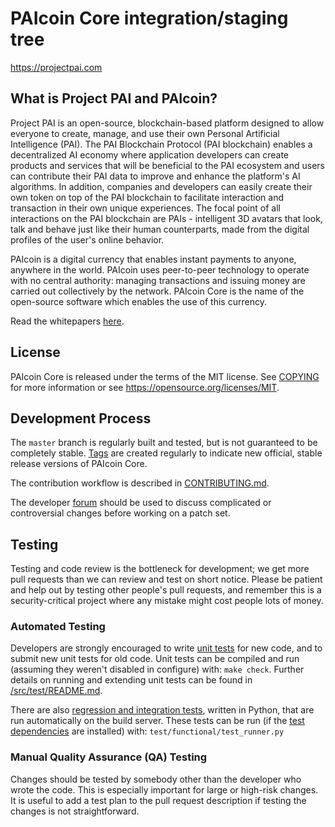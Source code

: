 PAIcoin Core integration/staging tree
=====================================

https://projectpai.com

What is Project PAI and PAIcoin?
----------------

Project PAI is an open-source, blockchain-based platform designed to allow
everyone to create, manage, and use their own Personal Artificial Intelligence (PAI).
The PAI Blockchain Protocol (PAI blockchain) enables a decentralized AI economy
where application developers can create products and services that will be beneficial
to the PAI ecosystem and users can contribute their PAI data to improve and enhance the
platform's AI algorithms. In addition, companies and developers can easily create
their own token on top of the PAI blockchain to facilitate interaction and transaction
in their own unique experiences. The focal point of all interactions on the PAI
blockchain are PAIs - intelligent 3D avatars that look, talk and behave just like their
human counterparts, made from the digital profiles of the user's online behavior.

PAIcoin is a digital currency that enables instant payments to anyone, anywhere in the world.
PAIcoin uses peer-to-peer technology to operate with no central authority: managing
transactions and issuing money are carried out collectively by the network.
PAIcoin Core is the name of the open-source software which enables the use of this currency.

Read the whitepapers [here](https://projectpai.com/pai-whitepaper/).

License
-------

PAIcoin Core is released under the terms of the MIT license. See [COPYING](COPYING) for more
information or see https://opensource.org/licenses/MIT.

Development Process
-------------------

The `master` branch is regularly built and tested, but is not guaranteed to be
completely stable. [Tags](https://github.com/projectpai/paicoin/tags) are created
regularly to indicate new official, stable release versions of PAIcoin Core.

The contribution workflow is described in [CONTRIBUTING.md](CONTRIBUTING.md).

The developer [forum](https://www.paiforum.com/?forum=665374) should be used 
to discuss complicated or controversial changes before working on a patch set.

Testing
-------

Testing and code review is the bottleneck for development; we get more pull
requests than we can review and test on short notice. Please be patient and help out by testing
other people's pull requests, and remember this is a security-critical project where any mistake might cost people
lots of money.

### Automated Testing

Developers are strongly encouraged to write [unit tests](src/test/README.md) for new code, and to
submit new unit tests for old code. Unit tests can be compiled and run
(assuming they weren't disabled in configure) with: `make check`. Further details on running
and extending unit tests can be found in [/src/test/README.md](/src/test/README.md).

There are also [regression and integration tests](/test), written
in Python, that are run automatically on the build server.
These tests can be run (if the [test dependencies](/test) are installed) with: `test/functional/test_runner.py`

### Manual Quality Assurance (QA) Testing

Changes should be tested by somebody other than the developer who wrote the
code. This is especially important for large or high-risk changes. It is useful
to add a test plan to the pull request description if testing the changes is
not straightforward.
